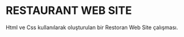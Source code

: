 <h1>RESTAURANT WEB SITE</h1>

<p>Html ve Css kullanılarak oluşturulan bir Restoran Web Site çalışması.</p>
